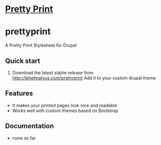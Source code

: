 # [Pretty Print](http://lehelmatyus.com/prettyprint)

prettyprint
===========

A Pretty Print Stylesheet for Drupal

## Quick start

1. Download the latest stable release from http://lehelmatyus.com/prettyprint
  Add it to your custom drupal theme

## Features

* It makes your printed pages look nice and readable
* Works well with custom themes based on Bootstrap

## Documentation

* none so far
